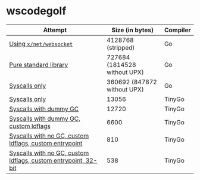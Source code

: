 # wscodegolf

| Attempt | Size (in bytes) | Compiler |
| ------- | --------------- | -------- |
| [Using `x/net/websocket`](https://github.com/git-bruh/wscodegolf/tree/main/client/net_websocket) | 4128768 (stripped) | Go |
| [Pure standard library](https://github.com/git-bruh/wscodegolf/tree/main/client/stdlib_only) | 727684 (1814528 without UPX) | Go |
| [Syscalls only](https://github.com/git-bruh/wscodegolf/tree/main/client/syscalls_only) | 360692 (847872 without UPX) | Go |
| [Syscalls only](https://github.com/git-bruh/wscodegolf/tree/main/client/syscalls_only) | 13056 | TinyGo |
| [Syscalls with dummy GC](https://github.com/git-bruh/wscodegolf/tree/main/client/syscalls_no_gc) | 12720 | TinyGo |
| [Syscalls with dummy GC, custom ldflags](https://github.com/git-bruh/wscodegolf/tree/main/client/syscalls_no_gc_ldflags) | 6600 | TinyGo |
| [Syscalls with no GC, custom ldflags, custom entrypoint](https://github.com/git-bruh/wscodegolf/tree/main/client/syscalls_no_gc_custom_entry) | 810 | TinyGo |
| [Syscalls with no GC, custom ldflags, custom entrypoint, 32-bit](https://github.com/git-bruh/wscodegolf/tree/main/client/syscalls_no_gc_custom_entry_32bit) | 538 | TinyGo |
